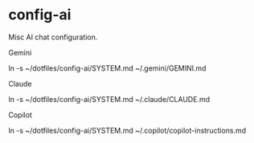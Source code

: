 # config-ai
Misc AI chat configuration.

Gemini

ln -s ~/dotfiles/config-ai/SYSTEM.md ~/.gemini/GEMINI.md

Claude

ln -s ~/dotfiles/config-ai/SYSTEM.md ~/.claude/CLAUDE.md

Copilot

ln -s ~/dotfiles/config-ai/SYSTEM.md ~/.copilot/copilot-instructions.md

